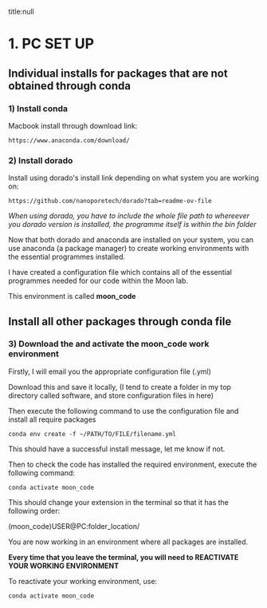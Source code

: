 title:null

# 1. PC SET UP 

## Individual installs for packages that are not obtained through conda

### 1) Install conda 

Macbook install through download link:

```
https://www.anaconda.com/download/
```

### 2) Install dorado

Install using dorado's install link depending on what system you are working on:

```
https://github.com/nanoporetech/dorado?tab=readme-ov-file
```

*When using dorado, you have to include the whole file path to whereever you dorado version is installed, the programme itself is within the bin folder*


Now that both dorado and anaconda are installed on your system, you can use anaconda (a package manager) to create working environments with the essential programmes installed.

I have created a configuration file which contains all of the essential programmes needed for our code within the Moon lab.

This environment is called **moon_code**

## Install all other packages through conda file

### 3) Download the and activate the moon_code work environment

Firstly, I will email you the appropriate configuration file (.yml)

Download this and save it locally, (I tend to create a folder in my top directory called software, and store configuration files in here)

Then execute the following command to use the configuration file and install all require packages 

```
conda env create -f ~/PATH/TO/FILE/filename.yml
```

This should have a successful install message, let me know if not.

Then to check the code has installed the required environment, execute the following command:

```
conda activate moon_code
```

This should change your extension in the terminal so that it has the following order:

(moon_code)USER@PC:folder_location/

You are now working in an environment where all packages are installed.

**Every time that you leave the terminal, you will need to REACTIVATE YOUR WORKING ENVIRONMENT**

To reactivate your working environment, use:

```
conda activate moon_code
```

